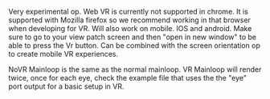 Very experimental op. 
Web VR is currently not supported in chrome.
It is supported with Mozilla firefox so we recommend working in that browser when developing for VR. 
Will also work on mobile. IOS and android. Make sure to go to your view patch screen and then "open in new window" to be able to press the Vr button.
Can be combined with the screen orientation op to create mobile VR experiences.
 
NoVR Mainloop is the same as the normal mainloop.
VR Mainloop will render twice, once for each eye, check the example file that uses the the "eye" port output for a basic setup in VR.

